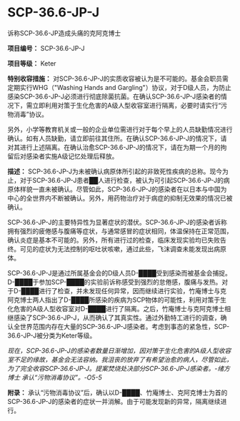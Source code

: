 # SCP-36.6-JP-J
                        




诉称SCP-36.6-JP造成头痛的克阿克博士



**项目编号：** SCP-36.6-JP-J

**项目等级：** Keter

**特别收容措施：** 对SCP-36.6-JP-J的实质收容被认为是不可能的。基金会职员需定期实行WHG（"Washing Hands and Gargling"）协议，对于D级人员，为防止感染SCP-36.6-JP-J必须进行彻底除菌抗菌。在确认SCP-36.6-JP-J感染者的情况下，需立即利用对策于生化危害的A级人型收容室进行隔离，必要时请实行“污物消毒”协议。

另外，小学等教育机关或一般的企业单位需进行对于每个早上的人员缺勤情况进行确认。如有人员缺勤，请立即前往其住所。在确认SCP-36.6-JP-J的情况下，请对其进行上述隔离。在确认治愈SCP-36.6-JP-J的情况下，请在为期一个月的拘留后对感染者实施A级记忆处理后释放。

**描述：** SCP-36.6-JP-J为未被确认病原体所引起的非致死性疾病的总称。现今为止，对于SCP-36.6-JP-J患者██人进行检查，被认为可引起SCP-36.6-JP-J的病原体样貌一直未被确认。尽管如此，SCP-36.6-JP-J的感染者在以日本与中国为中心的全世界内不断被确认。另外，用药物治疗对于病症的抑制无效果的情况已被确认。

SCP-36.6-JP-J的主要特异性为显著症状的潜伏。SCP-36.6-JP-J的感染者诉称拥有强烈的疲倦感与腹痛等症状，与通常感冒的症状相同，体温保持在正常范围，确认炎症是基本不可能的。另外，所有进行过的检查，临床发现实验均已失败告终。可见的症状为无法控制的呕吐状咳嗽，通过此些，飞沫调查未能发现出病原体。

SCP-36.6-JP-J是通过所属基金会的D级人员D-████受到感染而被基金会捕捉。D-████于参加SCP-████的实验前诉称感受到强烈的怠倦感，腹痛与发热。对于D-████进行了检查，并未发现任何异常，因而继续进行实验，竹庵博士与克阿克博士两人指出了D-████所感染的疾病为SCP物体的可能性，利用对策于生化危害的A级人型收容室对D-████进行了隔离。之后，竹庵博士与克阿克博士相继感染了SCP-36.6-JP-J，从而确认了其真实性。通过外勤特工进行的调查，确认全世界范围内存在大量的SCP-36.6-JP-J感染者。考虑到事态的紧急性，SCP-36.6-JP-J被分类为Keter等级。

*现在，SCP-36.6-JP-J的感染者数量日渐增加，因对策于生化危害的A级人型收容室不足的缘故，基金会无法容纳。我沮丧的放弃了有希望治愈的病人，尽管如此，为了完全收容SCP-36.6-JP-J。提案焚烧处决部分SCP-36.6-JP-J感染者。-绪方博士
承认“污物消毒协议”。-O5-5* 

**附录：** 承认“污物消毒协议”后，确认以D-████、竹庵博士、克阿克博士为首的SCP-36.6-JP-J的感染者的症状一并消解。由于可能发现新的异常，隔离继续进行。



                    